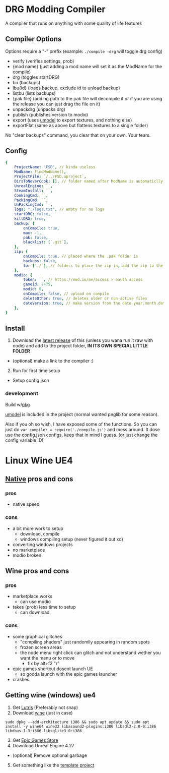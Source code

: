 # DRG Modding Compiler
A compiler that runs on anything with some quality of life features

## Compiler Options
Options require a "-" prefix (example: `./compile -drg` will toggle drg config)
- verify (verifies settings, prob)
- {mod name} (just adding a mod name will set it as the ModName for the compile)
- drg (toggles startDRG)
- bu (backups)
- lbu{id} (loads backup, exclude id to unload backup)
- listbu (lists backups)
- {pak file} (adding path to the pak file will decompile it or if you are using the release you can just drag the file on it)
- unpackdrg (unpacks drg)
- publish (publishes version to modio)
- export (uses [umodel](https://github.com/gildor2/UEViewer) to export textures, and nothing else)
- exportFlat (same as above but flattens textures to a single folder)

No "clear backups" command, you clear that on your own. Your tears.

## Config
```yaml
{
    ProjectName: "FSD", // kinda useless
    ModName: findModName(),
    ProjectFile: `/../FSD.uproject`,
    DirsToNeverCook: [], // folder named after ModName is automaticlly included
    UnrealEngine: ``,
    SteamInstall: ``,
    CookingCmd: ``,
    PackingCmd: ``,
    UnPackingCmd: ``,
    logs: "./logs.txt", // empty for no logs
    startDRG: false,
    killDRG: true,
    backup: {
        onCompile: true,
        max: -1,
        pak: false,
        blacklist: [`.git`],
    },
    zip: {
        onCompile: true, // placed where the .pak folder is
        backups: false,
        to: [`./`], // folders to place the zip in, add the zip to the mod folder, for if you want to add the zip to github and to modio https://github.com/nickelc/upload-to-modio
    },
    modio: {
        token: ``, // https://mod.io/me/access > oauth access
        gameid: 2475,
        modid: 0,
        onCompile: false, // upload on compile
        deleteOther: true, // deletes older or non-active files
        dateVersion: true, // make version from the date year.month.date, otherwise get version from project
    },
}
```

## Install
1. Download the [latest release](https://github.com/MrCreaper/drg-linux-modding/releases/latest) of this (unless you wana run it raw with node) and add to the project folder, **IN ITS OWN SPECIAL LITTLE FOLDER**
- (optional) make a link to the compiler :)
2. Run for first time setup
- Setup config.json

### development
Build w/[pkg](https://www.npmjs.com/package/pkg)

[umodel](https://github.com/gildor2/UEViewer) is included in the project (normal wanted pnglib for some reason).

Also if you oh so wish, I have exposed some of the functions.
So you can just do `var compiler = require('./compile.js')` and mess around.
It dose use the config.json configs, keep that in mind I guess.
(or just change the config variable :D)

# Linux Wine UE4

## [Native](https://docs.unrealengine.com/4.27/en-US/SharingAndReleasing/Linux/BeginnerLinuxDeveloper/SettingUpAnUnrealWorkflow/) pros and cons
### pros
- native speed

### cons
- a bit more work to setup
  - download, compile
  - windows compiling setup (never figured it out xd)
- converting windows projects
- no marketplace
- modio broken

## Wine pros and cons
### pros
- marketplace works
  - can use modio
- takes (prob) less time to setup
  - can download

### cons
- some graphical glitches
  - "compiling shaders" just randomlly appearing in random spots
  - frozen screen areas
  - the node menu right click can glitch and not understand wether you want the menu or to move
    - fix by alt+f2 "r"
- epic games shortcut dosent launch UE
  - so godda launch with the epic games launcher
- crashes

## Getting wine (windows) ue4

1. Get [Lutris](https://lutris.net/downloads) (Preferably not snap)
2. Download [wine](https://github.com/lutris/docs/blob/master/WineDependencies.md) (just in case)
```
sudo dpkg --add-architecture i386 && sudo apt update && sudo apt install -y wine64 wine32 libasound2-plugins:i386 libsdl2-2.0-0:i386 libdbus-1-3:i386 libsqlite3-0:i386
```
3. Get [Epic Games Store](https://lutris.net/games/epic-games-store/)
4. Download Unreal Engine 4.27
- (optional) Remove optional garbage
5. Get something like the [template project](https://github.com/DRG-Modding/FSD-Template)
